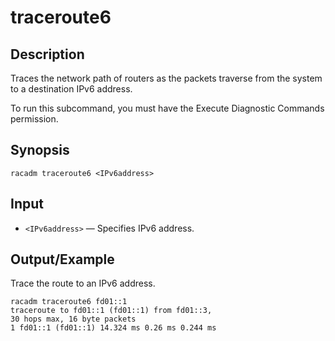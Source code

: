 # traceroute6

## Description

Traces the network path of routers as the packets traverse from the system to a destination IPv6 address.

To run this subcommand, you must have the Execute Diagnostic Commands permission.

## Synopsis

```
racadm traceroute6 <IPv6address>
```

## Input

- `<IPv6address>` — Specifies IPv6 address.

## Output/Example

Trace the route to an IPv6 address.

```
racadm traceroute6 fd01::1
traceroute to fd01::1 (fd01::1) from fd01::3,
30 hops max, 16 byte packets
1 fd01::1 (fd01::1) 14.324 ms 0.26 ms 0.244 ms
```